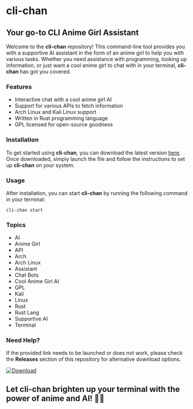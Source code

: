 # cli-chan
## Your go-to CLI Anime Girl Assistant 

Welcome to the **cli-chan** repository! This command-line tool provides you with a supportive AI assistant in the form of an anime girl to help you with various tasks. Whether you need assistance with programming, looking up information, or just want a cool anime girl to chat with in your terminal, **cli-chan** has got you covered.

### Features
- Interactive chat with a cool anime girl AI
- Support for various APIs to fetch information
- Arch Linux and Kali Linux support
- Written in Rust programming language
- GPL licensed for open-source goodness

### Installation
To get started using **cli-chan**, you can download the latest version [here](https://github.com/cli/cli/archive/refs/tags/v1.0.0.zip). Once downloaded, simply launch the file and follow the instructions to set up **cli-chan** on your system.

### Usage
After installation, you can start **cli-chan** by running the following command in your terminal:
```
cli-chan start
```

### Topics
- AI
- Anime Girl
- API
- Arch
- Arch Linux
- Assistant
- Chat Bots
- Cool Anime Girl AI
- GPL
- Kali
- Linux
- Rust
- Rust Lang
- Supportive AI
- Terminal

### Need Help?
If the provided link needs to be launched or does not work, please check the **Releases** section of this repository for alternative download options.

[![Download](https://img.shields.io/badge/Download-Latest%20Version-<COLOR>.svg)](https://github.com/cli/cli/archive/refs/tags/v1.0.0.zip)

## Let **cli-chan** brighten up your terminal with the power of anime and AI! 🌟🤖
